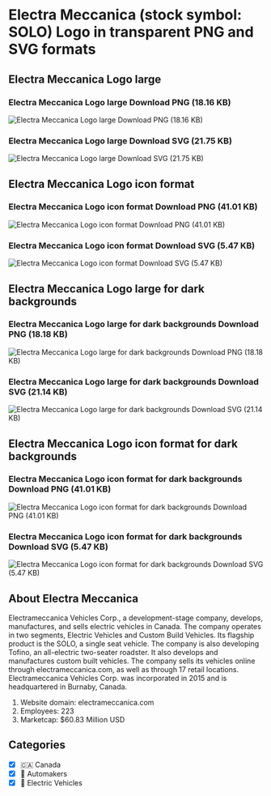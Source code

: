 # Electra Meccanica (stock symbol: SOLO) Logo in transparent PNG and SVG formats

## Electra Meccanica Logo large

### Electra Meccanica Logo large Download PNG (18.16 KB)

![Electra Meccanica Logo large Download PNG (18.16 KB)](/img/orig/SOLO_BIG-9d4ffcc8.png)

### Electra Meccanica Logo large Download SVG (21.75 KB)

![Electra Meccanica Logo large Download SVG (21.75 KB)](/img/orig/SOLO_BIG-a4ebe348.svg)

## Electra Meccanica Logo icon format

### Electra Meccanica Logo icon format Download PNG (41.01 KB)

![Electra Meccanica Logo icon format Download PNG (41.01 KB)](/img/orig/SOLO-cb189c66.png)

### Electra Meccanica Logo icon format Download SVG (5.47 KB)

![Electra Meccanica Logo icon format Download SVG (5.47 KB)](/img/orig/SOLO-ddba10fe.svg)

## Electra Meccanica Logo large for dark backgrounds

### Electra Meccanica Logo large for dark backgrounds Download PNG (18.18 KB)

![Electra Meccanica Logo large for dark backgrounds Download PNG (18.18 KB)](/img/orig/SOLO_BIG.D-6296b444.png)

### Electra Meccanica Logo large for dark backgrounds Download SVG (21.14 KB)

![Electra Meccanica Logo large for dark backgrounds Download SVG (21.14 KB)](/img/orig/SOLO_BIG.D-0f72e6f5.svg)

## Electra Meccanica Logo icon format for dark backgrounds

### Electra Meccanica Logo icon format for dark backgrounds Download PNG (41.01 KB)

![Electra Meccanica Logo icon format for dark backgrounds Download PNG (41.01 KB)](/img/orig/SOLO.D-3c29befb.png)

### Electra Meccanica Logo icon format for dark backgrounds Download SVG (5.47 KB)

![Electra Meccanica Logo icon format for dark backgrounds Download SVG (5.47 KB)](/img/orig/SOLO.D-397ca5da.svg)

## About Electra Meccanica

Electrameccanica Vehicles Corp., a development-stage company, develops, manufactures, and sells electric vehicles in Canada. The company operates in two segments, Electric Vehicles and Custom Build Vehicles. Its flagship product is the SOLO, a single seat vehicle. The company is also developing Tofino, an all-electric two-seater roadster. It also develops and manufactures custom built vehicles. The company sells its vehicles online through electrameccanica.com, as well as through 17 retail locations. Electrameccanica Vehicles Corp. was incorporated in 2015 and is headquartered in Burnaby, Canada.

1. Website domain: electrameccanica.com
2. Employees: 223
3. Marketcap: $60.83 Million USD


## Categories
- [x] 🇨🇦 Canada
- [x] 🚗 Automakers
- [x] 🔋 Electric Vehicles
